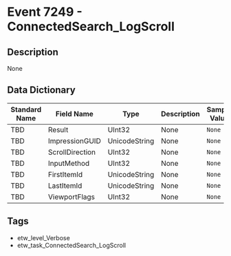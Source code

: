 # Event 7249 - ConnectedSearch_LogScroll

## Description
None

## Data Dictionary
|Standard Name|Field Name|Type|Description|Sample Value|
|---|---|---|---|---|
|TBD|Result|UInt32|None|`None`|
|TBD|ImpressionGUID|UnicodeString|None|`None`|
|TBD|ScrollDirection|UInt32|None|`None`|
|TBD|InputMethod|UInt32|None|`None`|
|TBD|FirstItemId|UnicodeString|None|`None`|
|TBD|LastItemId|UnicodeString|None|`None`|
|TBD|ViewportFlags|UInt32|None|`None`|

## Tags
* etw_level_Verbose
* etw_task_ConnectedSearch_LogScroll